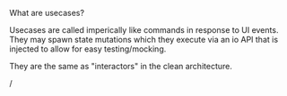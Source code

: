 What are usecases?

Usecases are called imperically like commands in response to UI events. They may spawn state mutations which they execute via an io API that is injected to allow for easy testing/mocking.

They are the same as "interactors" in the clean architecture.

/
